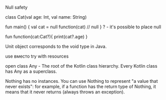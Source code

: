 Null safety

class Cat(val age: Int, val name: String)

fun main() {
val cat = null
function(cat) // null 
}
? - it's possible to place null

fun function(cat:Cat?){
    print(cat?.age)
}

Unit object corresponds to the void type in Java.

use вместо try with resources

open class Any - The root of the Kotlin class hierarchy. Every Kotlin class has Any as a superclass.

Nothing has no instances. You can use Nothing to represent "a value that never exists": for example, if a function has the return type of Nothing, it means that it never returns (always throws an exception).


